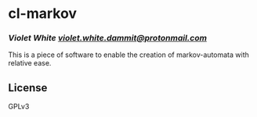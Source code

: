 # cl-markov
### _Violet White <violet.white.dammit@protonmail.com>_

This is a piece of software to enable the creation of markov-automata with
relative ease.

## License

GPLv3


